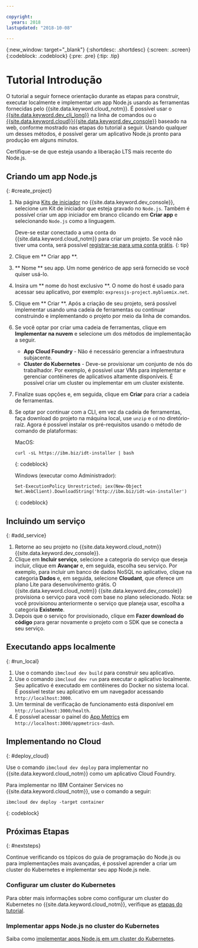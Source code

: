 ```yaml
---

copyright:
  years: 2018
lastupdated: "2018-10-08"

---
```


{:new_window: target="_blank"}
{:shortdesc: .shortdesc}
{:screen: .screen}
{:codeblock: .codeblock}
{:pre: .pre}
{:tip: .tip}

# Tutorial Introdução

O tutorial a seguir fornece orientação durante as etapas para construir, executar localmente e implementar um app Node.js usando as ferramentas fornecidas pelo {{site.data.keyword.cloud_notm}}. É possível usar o [{{site.data.keyword.dev_cli_long}}](https://console.bluemix.net/docs/cloudnative/dev_cli.html#add-cli) na linha de comandos ou o [{{site.data.keyword.cloud}}{{site.data.keyword.dev_console}}](https://console.bluemix.net/developer/appservice/dashboard) baseado na web, conforme mostrado nas etapas do tutorial a seguir. Usando qualquer um desses métodos, é possível gerar um aplicativo Node.js pronto para produção em alguns minutos.

Certifique-se de que esteja usando a liberação LTS mais recente do Node.js.

## Criando um app Node.js
{: #create_project}

1. Na página [Kits de iniciador](https://console.bluemix.net/developer/appservice/starter-kits) no {{site.data.keyword.dev_console}}, selecione um Kit de iniciador que esteja gravado no `Node.js`. Também é possível criar um app iniciador em branco clicando em **Criar app** e selecionando `Node.js` como a linguagem.

    Deve-se estar conectado a uma conta do {{site.data.keyword.cloud_notm}} para criar um projeto. Se você não tiver uma conta, será possível [registrar-se para uma conta grátis](https://console.bluemix.net/registration).
    {: tip}

2. Clique em  ** Criar app **.
3. ** Nome **  seu app. Um nome genérico de app será fornecido se você quiser usá-lo.
4. Insira um  ** nome do host exclusivo **. O nome do host é usado para acessar seu aplicativo, por exemplo: `expressjs-project.mybluemix.net`.
5. Clique em  ** Criar **. Após a criação de seu projeto, será possível implementar usando uma cadeia de ferramentas ou continuar construindo e implementando o projeto por meio da linha de comandos.
6. Se você optar por criar uma cadeia de ferramentas, clique em **Implementar na nuvem** e selecione um dos métodos de implementação a seguir.
    * **App Cloud Foundry** - Não é necessário gerenciar a infraestrutura subjacente.
    * **Cluster do Kubernetes** - Deve-se provisionar um conjunto de nós do trabalhador. Por exemplo, é possível usar VMs para implementar e gerenciar contêineres de aplicativos altamente disponíveis. É possível criar um cluster ou implementar em um cluster existente.

7. Finalize suas opções e, em seguida, clique em **Criar** para criar a cadeia de ferramentas.

8. Se optar por continuar com a CLI, em vez da cadeia de ferramentas, faça download do projeto na máquina local, use `unzip` e `cd` no diretório-raiz. Agora é possível instalar os pré-requisitos usando o método de comando de plataformas:

    MacOS:
    ```
    curl -sL https://ibm.biz/idt-installer | bash
    ```
    {: codeblock}

    Windows (executar como Administrador):
    ```
    Set-ExecutionPolicy Unrestricted; iex(New-Object Net.WebClient).DownloadString('http://ibm.biz/idt-win-installer')
    ```
    {: codeblock}

## Incluindo um serviço
{: #add_service}

1. Retorne ao seu projeto no  {{site.data.keyword.cloud_notm}}  {{site.data.keyword.dev_console}}.
2. Clique em **Incluir serviço**, selecione a categoria do serviço que deseja incluir, clique em **Avançar** e, em seguida, escolha seu serviço. Por exemplo, para incluir um banco de dados NoSQL no aplicativo, clique na categoria **Dados** e, em seguida, selecione **Cloudant**, que oferece um plano Lite para desenvolvimento grátis. O {{site.data.keyword.cloud_notm}} {{site.data.keyword.dev_console}} provisiona o serviço para você com base no plano selecionado.
Nota: se você provisionou anteriormente o serviço que planeja usar, escolha a categoria **Existente**.
3. Depois que o serviço for provisionado, clique em **Fazer download do código** para gerar novamente o projeto com o SDK que se conecta a seu serviço.

<!--
<video of creating a project and adding a service>
-->

## Executando apps localmente
{: #run_local}

1. Use o comando `ibmcloud dev build` para construir seu aplicativo.
2. Use o comando `ibmcloud dev run` para executar o aplicativo localmente. Seu aplicativo é executado em contêineres do Docker no sistema local. É possível testar seu aplicativo em um navegador acessando `http://localhost:3000`.
3. Um terminal de verificação de funcionamento está disponível em `http://localhost:3000/health`.
4. É possível acessar o painel do [App Metrics](https://developer.ibm.com/node/monitoring-post-mortem/application-metrics-node-js/) em `http://localhost:3000/appmetrics-dash`.

<!--
<video>
-->

## Implementando no Cloud
{: #deploy_cloud}

Use o comando `ibmcloud dev deploy` para implementar no {{site.data.keyword.cloud_notm}} como um aplicativo Cloud Foundry. 

Para implementar no IBM Container Services no {{site.data.keyword.cloud_notm}}, use o comando a seguir:
```
ibmcloud dev deploy -target container 
```
{: codeblock}

## Próximas Etapas
{: #nextsteps}

Continue verificando os tópicos do guia de programação do Node.js ou para implementações mais avançadas, é possível aprender a criar um cluster do Kubernetes e implementar seu app Node.js nele.

### Configurar um cluster do Kubernetes
Para obter mais informações sobre como configurar um cluster do Kubernetes no {{site.data.keyword.cloud_notm}}, verifique as [etapas do tutorial](https://console.bluemix.net/docs/containers/cs_clusters.html#clusters).

### Implementar apps Node.js no cluster do Kubernetes
Saiba como [implementar apps Node.js em um cluster do Kubernetes](../containers/cs_tutorials_apps.html).
